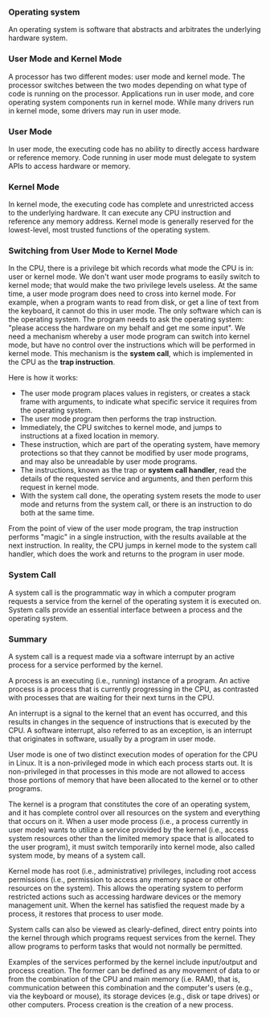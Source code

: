### Operating system
An operating system is software that abstracts and arbitrates the underlying hardware system.

### User Mode and Kernel Mode
A processor has two different modes: user mode and kernel mode. The processor switches between the two modes depending on what type of code is running on the processor. Applications run in user mode, and core operating system components run in kernel mode. While many drivers run in kernel mode, some drivers may run in user mode.

### User Mode
In user mode, the executing code has no ability to directly access hardware or reference memory. Code running in user mode must delegate to system APIs to access hardware or memory.

### Kernel Mode
In kernel mode, the executing code has complete and unrestricted access to the underlying hardware. It can execute any CPU instruction and reference any memory address. Kernel mode is generally reserved for the lowest-level, most trusted functions of the operating system.

### Switching from User Mode to Kernel Mode
In the CPU, there is a privilege bit which records what mode the CPU is in: user or kernel mode. We don't want user mode programs to easily switch to kernel mode; that would make the two privilege levels useless. At the same time, a user mode program does need to cross into kernel mode. For example, when a program wants to read from disk, or get a line of text from the keyboard, it cannot do this in user mode. The only software which can is the operating system. The program needs to ask the operating system: "please access the hardware on my behalf and get me some input". We need a mechanism whereby a user mode program can switch into kernel mode, but have no control over the instructions which will be performed in kernel mode. This mechanism is the **system call**, which is implemented in the CPU as the **trap instruction**.  
  
Here is how it works:
+ The user mode program places values in registers, or creates a stack frame with arguments, to indicate what specific service it requires from the operating system.
+ The user mode program then performs the trap instruction.
+ Immediately, the CPU switches to kernel mode, and jumps to instructions at a fixed location in memory.
+ These instruction, which are part of the operating system, have memory protections so that they cannot be modified by user mode programs, and may also be unreadable by user mode programs.
+ The instructions, known as the trap or **system call handler**, read the details of the requested service and arguments, and then perform this request in kernel mode.
+ With the system call done, the operating system resets the mode to user mode and returns from the system call, or there is an instruction to do both at the same time.
  
From the point of view of the user mode program, the trap instruction performs "magic" in a single instruction, with the results available at the next instruction. In reality, the CPU jumps in kernel mode to the system call handler, which does the work and returns to the program in user mode.

### System Call
A system call is the programmatic way in which a computer program requests a service from the kernel of the operating system it is executed on. System calls provide an essential interface between a process and the operating system.

### Summary
A system call is a request made via a software interrupt by an active process for a service performed by the kernel.  

A process is an executing (i.e., running) instance of a program. An active process is a process that is currently progressing in the CPU, as contrasted with processes that are waiting for their next turns in the CPU.  

An interrupt is a signal to the kernel that an event has occurred, and this results in changes in the sequence of instructions that is executed by the CPU. A software interrupt, also referred to as an exception, is an interrupt that originates in software, usually by a program in user mode.  

User mode is one of two distinct execution modes of operation for the CPU in Linux. It is a non-privileged mode in which each process starts out. It is non-privileged in that processes in this mode are not allowed to access those portions of memory that have been allocated to the kernel or to other programs.  

The kernel is a program that constitutes the core of an operating system, and it has complete control over all resources on the system and everything that occurs on it. When a user mode process (i.e., a process currently in user mode) wants to utilize a service provided by the kernel (i.e., access system resources other than the limited memory space that is allocated to the user program), it must switch temporarily into kernel mode, also called system mode, by means of a system call.  

Kernel mode has root (i.e., administrative) privileges, including root access permissions (i.e., permission to access any memory space or other resources on the system). This allows the operating system to perform restricted actions such as accessing hardware devices or the memory management unit. When the kernel has satisfied the request made by a process, it restores that process to user mode. 

System calls can also be viewed as clearly-defined, direct entry points into the kernel through which programs request services from the kernel. They allow programs to perform tasks that would not normally be permitted.  

Examples of the services performed by the kernel include input/output and process creation. The former can be defined as any movement of data to or from the combination of the CPU and main memory (i.e. RAM), that is, communication between this combination and the computer's users (e.g., via the keyboard or mouse), its storage devices (e.g., disk or tape drives) or other computers. Process creation is the creation of a new process.
